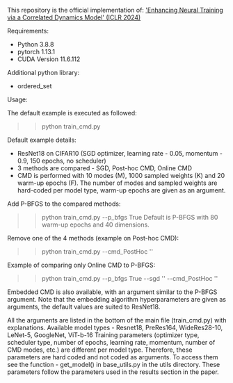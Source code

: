 This repository is the official implementation of:
['Enhancing Neural Training via a Correlated Dynamics Model' (ICLR 2024)](https://iclr.cc/virtual/2024/poster/18304)


Requirements:
- Python 3.8.8
- pytorch 1.13.1
- CUDA Version 11.6.112

Additional python library:
- ordered_set


Usage:

The default example is executed as followed:
>> python train_cmd.py

Default example details:
 - ResNet18 on CIFAR10 (SGD optimizer, learning rate - 0.05, momentum - 0.9, 150 epochs, no scheduler)
 - 3 methods are compared - SGD, Post-hoc CMD, Online CMD
 - CMD is performed with 10 modes (M), 1000 sampled weights (K) and 20 warm-up epochs (F).
 The number of modes and sampled weights are hard-coded per model type, warm-up epochs are given as an argument.
 
Add P-BFGS to the compared methods:
>> python train_cmd.py --p_bfgs True
Default is P-BFGS with 80 warm-up epochs and 40 dimensions.

Remove one of the 4 methods (example on Post-hoc CMD):
>> python train_cmd.py --cmd_PostHoc ''

Example of comparing only Online CMD to P-BFGS:
>> python train_cmd.py --p_bfgs True --sgd '' --cmd_PostHoc ''

Embedded CMD is also available, with an argument similar to the P-BFGS argument. Note that the embedding algorithm hyperparameters are given as arguments, the default values are suited to ResNet18.

All the arguments are listed in the bottom of the main file (train_cmd.py) with explanations.
Available model types - Resnet18, PreRes164, WideRes28-10, LeNet-5, GoogleNet, ViT-b-16
Training parameters (optimizer type, scheduler type, number of epochs, learning rate, momentum, number of CMD modes, etc.) are different per model type.
Therefore, these parameters are hard coded and not coded as arguments. To access them see the function - 
get_model() in base_utils.py in the utils directory. These parameters follow the parameters used in the results section in the paper.
